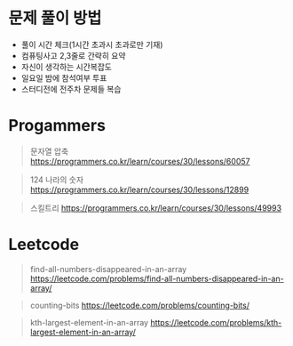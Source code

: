 # 문제 풀이 방법

- 풀이 시간 체크(1시간 초과시 초과로만 기재)
- 컴퓨팅사고 2,3줄로 간략히 요약
- 자신이 생각하는 시간복잡도
- 일요일 밤에 참석여부 투표 
- 스터디전에 전주차 문제들 복습

# Progammers


> 문자열 압축
https://programmers.co.kr/learn/courses/30/lessons/60057

> 124 나라의 숫자 
https://programmers.co.kr/learn/courses/30/lessons/12899

> 스킬트리 
https://programmers.co.kr/learn/courses/30/lessons/49993

# Leetcode 

> find-all-numbers-disappeared-in-an-array 
https://leetcode.com/problems/find-all-numbers-disappeared-in-an-array/

> counting-bits
https://leetcode.com/problems/counting-bits/

> kth-largest-element-in-an-array
https://leetcode.com/problems/kth-largest-element-in-an-array/
